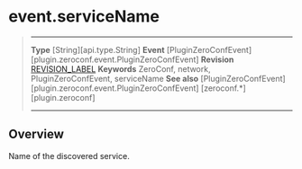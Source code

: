 
# event.serviceName

> --------------------- ------------------------------------------------------------------------------------------
> __Type__              [String][api.type.String]
> __Event__				[PluginZeroConfEvent][plugin.zeroconf.event.PluginZeroConfEvent]
> __Revision__          [REVISION_LABEL](REVISION_URL)
> __Keywords__          ZeroConf, network, PluginZeroConfEvent, serviceName
> __See also__			[PluginZeroConfEvent][plugin.zeroconf.event.PluginZeroConfEvent]
>						[zeroconf.*][plugin.zeroconf]
> --------------------- ------------------------------------------------------------------------------------------


## Overview

Name of the discovered service.